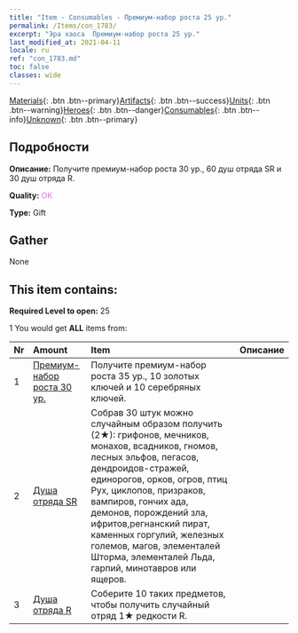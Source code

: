 ```yaml
---
title: "Item - Consumables - Премиум-набор роста 25 ур."
permalink: /Items/con_1783/
excerpt: "Эра хаоса  Премиум-набор роста 25 ур."
last_modified_at: 2021-04-11
locale: ru
ref: "con_1783.md"
toc: false
classes: wide
---
```

 [Materials](/ru/Items/){: .btn .btn--primary}[Artifacts](/ru/Items/Artifacts/){: .btn .btn--success}[Units](/ru/Items/Units/){: .btn .btn--warning}[Heroes](/ru/Items/Heroes/){: .btn .btn--danger}[Consumables](/ru/Items/Consumables/){: .btn .btn--info}[Unknown](/ru/Items/Unknown/){: .btn .btn--primary}

## Подробности
 **Описание:** Получите премиум-набор роста 30 ур., 60 душ отряда SR и 30 душ отряда R.

 **Quality:** <span style="color: #DA70D6">OK</span>

 **Type:** Gift

## Gather

  None

## This item contains:

 **Required Level to open:** 25

 1 You would get **ALL** items  from:

  | Nr | Amount |     Item    | Описание |
  |:---|:-------|:------------|:-----------:|
  | 1 | [Премиум-набор роста 30 ур.](/ru/Items/con_1784/) | Получите премиум-набор роста 35 ур., 10 золотых ключей и 10 серебряных ключей. | 
  | 2 | [Душа отряда SR](/ru/Items/con_534/) | Собрав 30 штук можно случайным образом получить (2★): грифонов, мечников, монахов, всадников, гномов, лесных эльфов, пегасов, дендроидов-стражей, единорогов, орков, огров, птиц Рух, циклопов, призраков, вампиров, гончих ада, демонов, порождений зла, ифритов,регнанский пират, каменных горгулий, железных големов, магов, элементалей Шторма, элементалей Льда, гарпий, минотавров или ящеров. | 
  | 3 | [Душа отряда R](/ru/Items/con_533/) | Соберите 10 таких предметов, чтобы получить случайный отряд 1★ редкости R. | 
